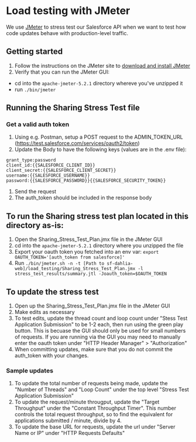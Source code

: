 # Load testing with JMeter

We use [JMeter](https://jmeter.apache.org/) to stress test our Salesforce API when we want to test how code updates behave with production-level traffic.

## Getting started
1. Follow the instructions on the JMeter site to [download and install JMeter](http://jmeter.apache.org/usermanual/get-started.html#install)
1. Verify that you can run the JMeter GUI:
  - cd into the `apache-jmeter-5.2.1` directory whereve you've unzipped it
  - run `./bin/jmeter`


## Running the Sharing Stress Test file

### Get a valid auth token
1. Using e.g. Postman, setup a POST request to the ADMIN_TOKEN_URL (https://test.salesforce.com/services/oauth2/token)
1. Update the Body to have the following keys (values are in the .env file):
  ```
  grant_type:password
  client_id:{{SALESFORCE_CLIENT_ID}}
  client_secret:{{SALESFORCE_CLIENT_SECRET}}
  username:{{SALESFORCE_USERNAME}}
  password:{{SALESFORCE_PASSWORD}}{{SALESFORCE_SECURITY_TOKEN}}
  ```
1. Send the request
1. The auth_token should be included in the response body

## To run the Sharing stress test plan located in this directory as-is:
1. Open the Sharing_Stress_Test_Plan.jmx file in the JMeter GUI
1. cd into the `apache-jmeter-5.2.1` directory where you unzipped the file
1. Export your oauth token you fetched into an env var: `export OAUTH_TOKEN='[auth_token from salesforce]'`
1. Run `./bin/jmeter.sh -n -t [Path to sf-dahlia-web]/load_testing/Sharing_Stress_Test_Plan.jmx -l stress_test_results/summary.jtl -Joauth_token=$OAUTH_TOKEN`

## To update the stress test
1. Open up the Sharing_Stress_Test_Plan.jmx file in the JMeter GUI
1. Make edits as necessary
1. To test edits, update the thread count and loop count under "Stess Test Application Submission" to be 1-2 each, then run using the green play button. This is becuase the GUI should only be used for small numbers of requests. If you are running via the GUI you may need to manually enter the oauth token under "HTTP Header Manager" > "Authorization"
1. When committing updates, make sure that you do not commit the auth_token with your changes.

### Sample updates
1. To update the total number of requests being made, update the "Number of Threads" and "Loop Count" under the top level "Stress Test Application Submission"
1. To update the request/minute througput, update the "Target Throughput" under the "Constant Throughput Timer". This number controls the total request throughput, so to find the equivalent for applications submitted / minute, divide by 4.
1. To update the base URL for requests, update the url under "Server Name or IP" under "HTTP Requests Defaults"

